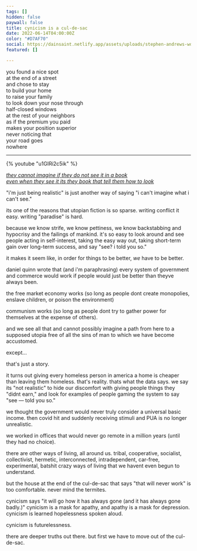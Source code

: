 ```yaml
---
tags: []
hidden: false
paywall: false
title: cynicism is a cul-de-sac
date: 2022-06-14T04:00:00Z
color: "#D7AF70"
social: https://dainsaint.netlify.app/assets/uploads/stephen-andrews-wdh2ukjb0lu-unsplash.jpg
featured: []

---
```

you found a nice spot  
at the end of a street  
and chose to stay  
to build your home  
to raise your family  
to look down your nose through  
half-closed windows  
at the rest of your neighbors  
as if the premium you paid  
makes your position superior  
never noticing that  
your road goes  
nowhere
>
***

{% youtube "u1GIRi2c5ik" %}

[_they cannot imagine if they do not see it in a book  
even when they see it its they book that tell them how to look_](https://www.youtube.com/watch?v=u1GIRi2c5ik)

"i'm just being realistic" is just another way of saying "i can't imagine what i can't see."

its one of the reasons that utopian fiction is so sparse. writing conflict it easy. writing "paradise" is hard.

because we know strife, we know pettiness, we know backstabbing and hypocrisy and the failings of mankind. it's so easy to look around and see people acting in self-interest, taking the easy way out, taking short-term gain over long-term success, and say "see? i told you so."

it makes it seem like, in order for things to be better, _we_ have to be better.

daniel quinn wrote that (and i'm paraphrasing) every system of government and commerce would work if people would just be better than theyve always been.

the free market economy works (so long as people dont create monopolies, enslave children, or poison the environment)

communism works (so long as people dont try to gather power for themselves at the expense of others).

and we see all that and cannot possibly imagine a path from here to a supposed utopia free of all the sins of man to which we have become accustomed.

except...

that's just a story.

it turns out giving every homeless person in america a home is cheaper than leaving them homeless. that's reality. thats what the data says. we say its "not realistic" to hide our discomfort with giving people things they "didnt earn," and look for examples of people gaming the system to say "see — told you so."

we thought the government would never truly consider a universal basic income. then covid hit and suddenly receiving stimuli and PUA is no longer unrealistic.

we worked in offices that would never go remote in a million years (until they had no choice).

there are other ways of living, all around us. tribal, cooperative, socialist, collectivist, hermetic, interconnected, intradependent, car-free, experimental, batshit crazy ways of living that we havent even begun to understand.

but the house at the end of the cul-de-sac that says "that will never work" is too comfortable. never mind the termites.

cynicism says "it will go how it has always gone (and it has always gone badly.)" cynicism is a mask for apathy, and apathy is a mask for depression. cynicism is learned hopelessness spoken aloud.

cynicism is futurelessness.

there are deeper truths out there. but first we have to move out of the cul-de-sac.